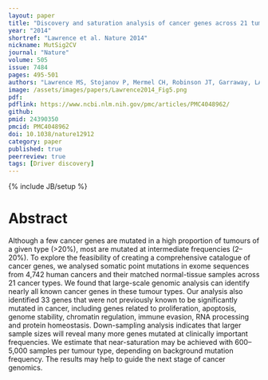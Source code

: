 ```yaml
---
layout: paper
title: "Discovery and saturation analysis of cancer genes across 21 tumour types"
year: "2014"
shortref: "Lawrence et al. Nature 2014"
nickname: MutSig2CV
journal: "Nature"
volume: 505
issue: 7484
pages: 495-501
authors: "Lawrence MS, Stojanov P, Mermel CH, Robinson JT, Garraway, LA, Golub TR, Meyerson M, Gabriel SR, Lander ES, Getz G"
image: /assets/images/papers/Lawrence2014_Fig5.png
pdf:
pdflink: https://www.ncbi.nlm.nih.gov/pmc/articles/PMC4048962/
github:
pmid: 24390350
pmcid: PMC4048962
doi: 10.1038/nature12912
category: paper
published: true
peerreview: true
tags: [Driver discovery]
---
```

{% include JB/setup %}

# Abstract

Although a few cancer genes are mutated in a high proportion of tumours of a given type (>20%), most are mutated at intermediate frequencies (2–20%). To explore the feasibility of creating a comprehensive catalogue of cancer genes, we analysed somatic point mutations in exome sequences from 4,742 human cancers and their matched normal-tissue samples across 21 cancer types. We found that large-scale genomic analysis can identify nearly all known cancer genes in these tumour types. Our analysis also identified 33 genes that were not previously known to be significantly mutated in cancer, including genes related to proliferation, apoptosis, genome stability, chromatin regulation, immune evasion, RNA processing and protein homeostasis. Down-sampling analysis indicates that larger sample sizes will reveal many more genes mutated at clinically important frequencies. We estimate that near-saturation may be achieved with 600–5,000 samples per tumour type, depending on background mutation frequency. The results may help to guide the next stage of cancer genomics.